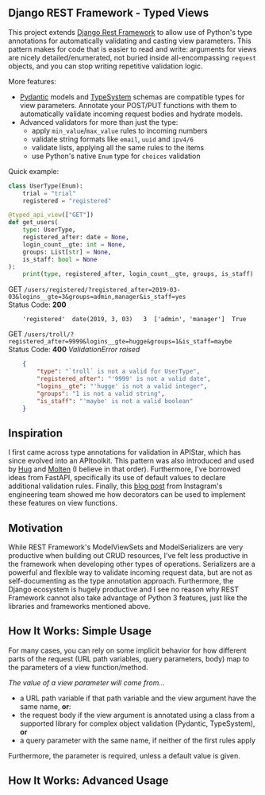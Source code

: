 ## Django REST Framework - Typed Views

This project extends [Django Rest Framework](https://www.django-rest-framework.org/) to allow use of Python's type annotations for automatically validating and casting view parameters. This pattern makes for code that is easier to read and write: arguments for views are nicely detailed/enumerated, not buried inside all-encompassing `request` objects, and you can stop writing repetitive validation logic.

More features:
- [Pydantic](https://pydantic-docs.helpmanual.io/) models and [TypeSystem](https://www.encode.io/typesystem/) schemas are compatible types for view parameters. Annotate your POST/PUT functions with them to automatically validate incoming request bodies and hydrate models.
- Advanced validators for more than just the type:
  - apply `min_value`/`max_value` rules to incoming numbers
  - validate string formats like `email`, `uuid` and `ipv4/6`
  - validate lists, applying all the same rules to the items
  - use Python's native `Enum` type for `choices` validation

Quick example:
```python
class UserType(Enum):
    trial = "trial"
    registered = "registered"

@typed_api_view(["GET"])
def get_users(
    type: UserType,
    registered_after: date = None, 
    login_count__gte: int = None,
    groups: List[str] = None,
    is_staff: bool = None
):
    print(type, registered_after, login_count__gte, groups, is_staff)
```

GET `/users/registered/?registered_after=2019-03-03&logins__gte=3&groups=admin,manager&is_staff=yes`<br>
Status Code: **200**
```
    'registered'  date(2019, 3, 03)   3  ['admin', 'manager']  True
```

GET `/users/troll/?registered_after=9999&logins__gte=hugge&groups=1&is_staff=maybe`<br>
Status Code: **400** *ValidationError raised*
```json
    {
        "type": "`troll` is not a valid for UserType",
        "registered_after": "'9999' is not a valid date",
        "logins__gte": "'hugge' is not a valid integer",
        "groups": "1 is not a valid string",
        "is_staff": "'maybe' is not a valid boolean"
    }
```

## Inspiration

I first came across type annotations for validation in APIStar, which has since evolved into an APItoolkit. This pattern was also introduced and used by [Hug](https://hugapi.github.io/hug/) and [Molten](https://github.com/Bogdanp/molten) (I believe in that order). Furthermore, I've borrowed ideas from FastAPI, specifically its use of default values to declare additional validation rules. Finally, this [blog post](https://instagram-engineering.com/types-for-python-http-apis-an-instagram-story-d3c3a207fdb7) from Instagram's engineering team showed me how decorators can be used to implement these features on view functions.

## Motivation

While REST Framework's ModelViewSets and ModelSerializers are very productive when building out CRUD resources, I've felt less productive in the framework when developing other types of operations. Serializers are a powerful and flexible way to validate incoming request data, but are not as self-documenting as the type annotation approach. Furthermore, the Django ecosystem is hugely productive and I see no reason why REST Framework cannot also take advantage of Python 3 features, just like the libraries and frameworks mentioned above.

## How It Works: Simple Usage

For many cases, you can rely on some implicit behavior for how different parts of the request (URL path variables, query parameters, body) map to the parameters of a view function/method. 

*The value of a view parameter will come from...*
- a URL path variable if that path variable and the view argument have the same name, **or**:
- the request body if the view argument is annotated using a class from a supported library for complex object validation (Pydantic, TypeSystem), **or**
- a query parameter with the same name, if neither of the first rules apply

Furthermore, the parameter is required, unless a default value is given.

## How It Works: Advanced Usage
